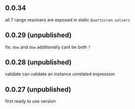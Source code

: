 

## 0.0.34  
all 7 range resolvers are exposed in static `Quartzcron.solvers`  

## 0.0.29 (unpublished)  
fix: `dow` and `dow` additionally cant be both `?`  

## 0.0.28 (unpublished) 
validate can validate an instance unrelated expression  

## 0.0.27 (unpublished) 
first ready to use version  